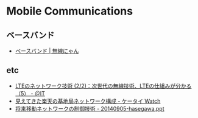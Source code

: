 # Mobile Communications

## ベースバンド
- [ベースバンド | 無線にゃん](http://wnyan.jp/1867)

## etc
- [LTEのネットワーク技術 (2/2)：次世代の無線技術、LTEの仕組みが分かる（5） - ＠IT](http://www.atmarkit.co.jp/ait/articles/1010/12/news102_2.html)
- [見えてきた楽天の基地局ネットワーク構成 - ケータイ Watch](https://k-tai.watch.impress.co.jp/docs/column/mca/1137527.html)
- [将来移動ネットワークの制御技術 - 20140905-hasegawa.ppt](http://www.ntt.co.jp/qos/fnsr2014/slides/4_hasegawa.pdf)
